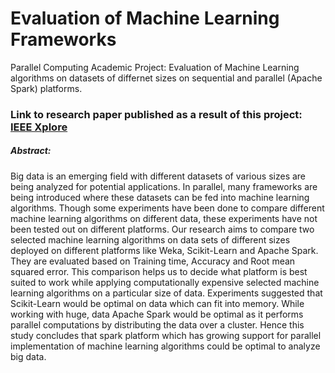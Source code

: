 # Evaluation of Machine Learning Frameworks
Parallel Computing Academic Project: Evaluation of Machine Learning algorithms on datasets of differnet sizes on sequential and parallel (Apache Spark) platforms.

### Link to research paper published as a result of this project: [IEEE Xplore](http://ieeexplore.ieee.org/abstract/document/7306745/)

##### Abstract:
Big data is an emerging field with different datasets of various sizes are being analyzed for potential applications. In parallel, many frameworks are being introduced where these datasets can be fed into machine learning algorithms. Though some experiments have been done to compare different machine learning algorithms on different data, these experiments have not been tested out on different platforms. Our research aims to compare two selected machine learning algorithms on data sets of different sizes deployed on different platforms like Weka, Scikit-Learn and Apache Spark. They are evaluated based on Training time, Accuracy and Root mean squared error. This comparison helps us to decide what platform is best suited to work while applying computationally expensive selected machine learning algorithms on a particular size of data. Experiments suggested that Scikit-Learn would be optimal on data which can fit into memory. While working with huge, data Apache Spark would be optimal as it performs parallel computations by distributing the data over a cluster. Hence this study concludes that spark platform which has growing support for parallel implementation of machine learning algorithms could be optimal to analyze big data.
